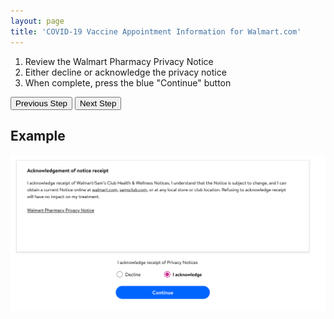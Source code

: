 ```yaml
---
layout: page
title: 'COVID-19 Vaccine Appointment Information for Walmart.com'
---
```


1. Review the Walmart Pharmacy Privacy Notice
2. Either decline or acknowledge the privacy notice
3. When complete, press the blue "Continue" button

[<button>Previous Step</button>](./questionnaire)
[<button>Next Step</button>](./consent-treatment)

## Example

![Example Form](./images/consent.png)

